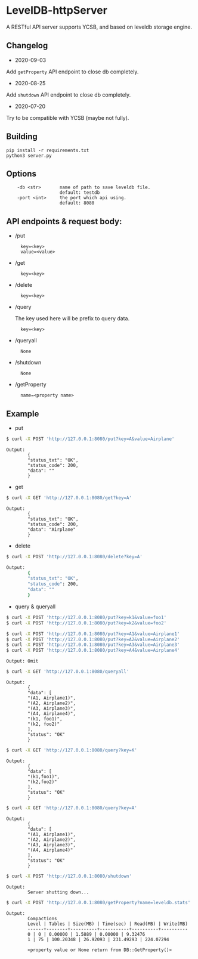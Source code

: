 # LevelDB-httpServer
A RESTful API server supports YCSB, and based on leveldb storage engine.
## Changelog
* 2020-09-03

Add `getProperty` API endpoint to close db completely.

* 2020-08-25

Add `shutdown` API endpoint to close db completely.

* 2020-07-20

Try to be compatible with YCSB (maybe not fully).

## Building
```
pip install -r requirements.txt
python3 server.py
```

## Options
```
    -db <str>       name of path to save leveldb file.
                    default: testdb
    -port <int>     the port which api using.
                    default: 8080
```

## API endpoints & request body:
* /put

        key=<key>
        value=<value>
* /get

        key=<key>
* /delete
  
        key=<key>
* /query

    The key used here will be prefix to query data.

        key=<key>
* /queryall

        None
* /shutdown

        None
* /getProperty

        name=<property name>

## Example
* put
```bash
$ curl -X POST 'http://127.0.0.1:8080/put?key=A&value=Airplane'
```
```
Output:
        {
        "status_txt": "OK",
        "status_code": 200,
        "data": ""
        }
```
* get
```bash
$ curl -X GET 'http://127.0.0.1:8080/get?key=A'
```
```
Output:
        {
        "status_txt": "OK",
        "status_code": 200,
        "data": "Airplane"
        }
```
* delete
```bash
$ curl -X POST 'http://127.0.0.1:8080/delete?key=A'
```
```bash
Output:
        {
        "status_txt": "OK",
        "status_code": 200,
        "data": ""
        }
```
* query & queryall
  
```bash
$ curl -X POST 'http://127.0.0.1:8080/put?key=k1&value=foo1'
$ curl -X POST 'http://127.0.0.1:8080/put?key=k2&value=foo2'

$ curl -X POST 'http://127.0.0.1:8080/put?key=A1&value=Airplane1'
$ curl -X POST 'http://127.0.0.1:8080/put?key=A2&value=Airplane2'
$ curl -X POST 'http://127.0.0.1:8080/put?key=A3&value=Airplane3'
$ curl -X POST 'http://127.0.0.1:8080/put?key=A4&value=Airplane4'
```

```
Output: Omit
```

```bash
$ curl -X GET 'http://127.0.0.1:8080/queryall'
```
```
Output: 
        {
        "data": [
        "(A1, Airplane1)",
        "(A2, Airplane2)",
        "(A3, Airplane3)",
        "(A4, Airplane4)",
        "(k1, foo1)",
        "(k2, foo2)"
        ],
        "status": "OK"
        }
```
```bash
$ curl -X GET 'http://127.0.0.1:8080/query?key=K'
```
```
Output: 
        {
        "data": [
        "(k1,foo1)",
        "(k2,foo2)"
        ],
        "status": "OK"
        }
```
```bash
$ curl -X GET 'http://127.0.0.1:8080/query?key=A'
```
```
Output: 
        {
        "data": [
        "(A1, Airplane1)",
        "(A2, Airplane2)",
        "(A3, Airplane3)",
        "(A4, Airplane4)"
        ],
        "status": "OK"
        }
```
```bash
$ curl -X POST 'http://127.0.0.1:8080/shutdown'
```
```
Output: 
        Server shutting down...
```
```bash
$ curl -X POST 'http://127.0.0.1:8080/getProperty?name=leveldb.stats'
```
```
Output: 
        Compactions
        Level | Tables | Size(MB) | Time(sec) | Read(MB) | Write(MB)
        ------+--------+----------+-----------+----------+----------
        0 | 0 | 0.00000 | 1.5889 | 0.00000 | 9.32476
        1 | 75 | 100.20348 | 26.92093 | 231.49293 | 224.07294

        <property value or None return from DB::GetProperty()>
```
